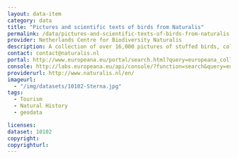```yaml
---
layout: data-item
category: data
title: "Pictures and scientific texts of birds from Naturalis"
permalink: /data/pictures-and-scientific-texts-of-birds-from-naturalis
provider: Netherlands Centre for Biodiversity Naturalis
description: A collection of over 16,000 pictures of stuffed birds, colourful drawings of birds and scientific texts about birds.
contact: contact@naturalis.nl
portal: http://www.europeana.eu/portal/search.html?query=europeana_collectionName%3A10102*&rows=24
console: http://labs.europeana.eu/api/console/?function=search&query=europeana_collectionName%3A10102*&rows=24
providerurl: http://www.naturalis.nl/en/
imageurl:
  - "/img/datasets/10102-Sterna.jpg"
tags:
  - Tourism
  - Natural History
  - geodata

licenses:
dataset: 10102
copyright: 
copyrighturl: 
---
```

